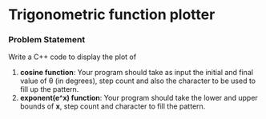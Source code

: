 # Trigonometric function plotter

### Problem Statement

Write a C++ code to display the plot of
1. **cosine function**: 
Your program should take as input the initial and final value of θ (in degrees), step count and also the character to be used to fill up the pattern.
2. **exponent(e^x) function**:
Your program should take the lower and upper bounds of **x**, step count and character to fill the
pattern.
